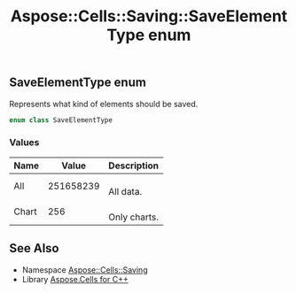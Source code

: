 ﻿---
title: Aspose::Cells::Saving::SaveElementType enum
linktitle: SaveElementType
second_title: Aspose.Cells for C++ API Reference
description: 'Aspose::Cells::Saving::SaveElementType enum. Represents what kind of elements should be saved in C++.'
type: docs
weight: 500
url: /cpp/aspose.cells.saving/saveelementtype/
---
## SaveElementType enum


Represents what kind of elements should be saved.

```cpp
enum class SaveElementType
```

### Values

| Name | Value | Description |
| --- | --- | --- |
| All | 251658239 | <br>All data. |
| Chart | 256 | <br>Only charts. |

## See Also

* Namespace [Aspose::Cells::Saving](../)
* Library [Aspose.Cells for C++](../../)
